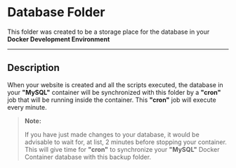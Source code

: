 **Database Folder**
===================
This folder was created to be a storage place for the database in your **Docker Development Environment**

----------

Description
-------------
When your website is created and all the scripts executed, the database in your **"MySQL"** container will be synchronized with this folder by a **"cron"** job that will be running inside the container. This **"cron"** job will execute every minute. 

> **Note:**
> 
> If you have just made changes to your database, it would be advisable to wait for, at list, 2 minutes before stopping your container. This will give time for **"cron"** to synchronize your **"MySQL"** Docker Container database with this backup folder.